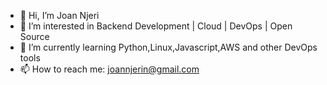 - 👋 Hi, I’m Joan Njeri
- 👀 I’m interested in Backend Development | Cloud | DevOps | Open Source
- 🌱 I’m currently learning Python,Linux,Javascript,AWS and other DevOps tools
- 📫 How to reach me: joannjerin@gmail.com

<!---
jnjerin/jnjerin is a ✨ special ✨ repository because its `README.md` (this file) appears on your GitHub profile.

--->
